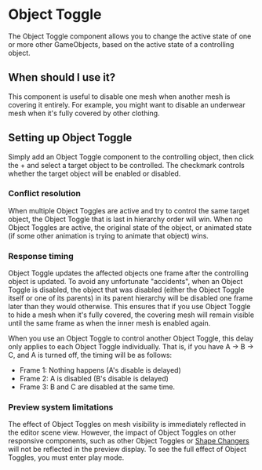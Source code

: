 ﻿# Object Toggle

<!-- TODO: Screenshot -->

The Object Toggle component allows you to change the active state of one or more other GameObjects, based on the active
state of a controlling object.

## When should I use it?

This component is useful to disable one mesh when another mesh is covering it entirely. For example, you might want to
disable an underwear mesh when it's fully covered by other clothing.

## Setting up Object Toggle

Simply add an Object Toggle component to the controlling object, then click the + and select a target object to be
controlled. The checkmark controls whether the target object will be enabled or disabled.

### Conflict resolution

When multiple Object Toggles are active and try to control the same target object, the Object Toggle that is last in
hierarchy order will win. When no Object Toggles are active, the original state of the object, or animated state (if
some other animation is trying to animate that object) wins.

### Response timing

Object Toggle updates the affected objects one frame after the controlling object is updated. To avoid any unfortunate
"accidents", when an Object Toggle is disabled, the object that was disabled (either the Object Toggle itself or one of
its parents) in its parent hierarchy will be disabled one frame later than they would otherwise. This ensures that if
you use Object Toggle to hide a mesh when it's fully covered, the covering mesh will remain visible until the same frame
as when the inner mesh is enabled again.

When you use an Object Toggle to control another Object Toggle, this delay only applies to each Object Toggle
individually. That is, if you have A -> B -> C, and A is turned off, the timing will be as follows:

* Frame 1: Nothing happens (A's disable is delayed)
* Frame 2: A is disabled (B's disable is delayed)
* Frame 3: B and C are disabled at the same time.

### Preview system limitations

The effect of Object Toggles on mesh visibility is immediately reflected in the editor scene view. However, the impact
of Object Toggles on other responsive components, such as other Object Toggles or [Shape Changers](./shape-changer.md)
will not be reflected in the preview display. To see the full effect of Object Toggles, you must enter play mode.